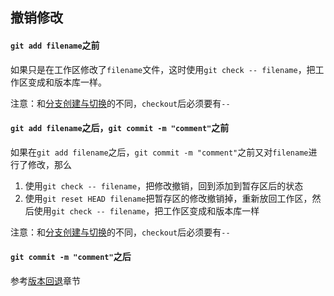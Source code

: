 ## 撤销修改

#### `git add filename`之前

如果只是在工作区修改了`filename`文件，这时使用`git check -- filename`，把工作区变成和版本库一样。

注意：和[分支创建与切换](./createbranch.md)的不同，`checkout`后必须要有`--`

#### `git add filename`之后，`git commit -m "comment"`之前

如果在`git add filename`之后，`git commit -m "comment"`之前又对`filename`进行了修改，那么

1. 使用`git check -- filename`，把修改撤销，回到添加到暂存区后的状态
2. 使用`git reset HEAD filename`把暂存区的修改撤销掉，重新放回工作区，然后使用`git check -- filename`，把工作区变成和版本库一样

注意：和[分支创建与切换](./createbranch.md)的不同，`checkout`后必须要有`--`

#### `git commit -m "comment"`之后

参考[版本回退](./back.md)章节